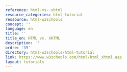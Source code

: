 ```yaml
---
reference: html-vs--xhtml
resource_categories: html-tutorial
ressource: html-w3schools
concept: ''
language: en
title: ''
title_en: HTML vs. XHTML
description: ''
ordre: '39'
directory: html-w3schools/html-tutorial
link: https://www.w3schools.com/html/html_xhtml.asp
layout: tutorials
---
```

